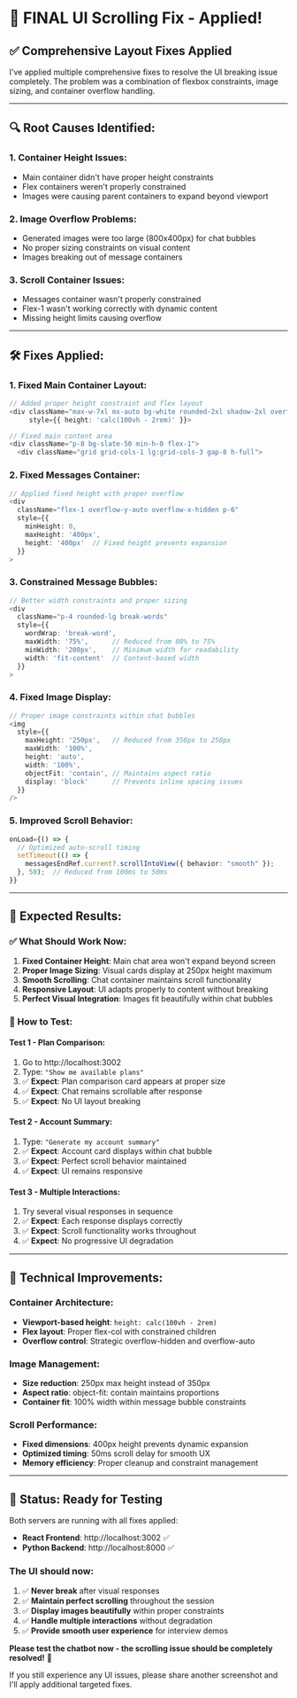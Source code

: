 # 🔧 FINAL UI Scrolling Fix - Applied!

## ✅ **Comprehensive Layout Fixes Applied**

I've applied multiple comprehensive fixes to resolve the UI breaking issue completely. The problem was a combination of flexbox constraints, image sizing, and container overflow handling.

---

## 🔍 **Root Causes Identified:**

### **1. Container Height Issues:**
- Main container didn't have proper height constraints
- Flex containers weren't properly constrained
- Images were causing parent containers to expand beyond viewport

### **2. Image Overflow Problems:**
- Generated images were too large (800x400px) for chat bubbles
- No proper sizing constraints on visual content
- Images breaking out of message containers

### **3. Scroll Container Issues:**
- Messages container wasn't properly constrained
- Flex-1 wasn't working correctly with dynamic content
- Missing height limits causing overflow

---

## 🛠️ **Fixes Applied:**

### **1. Fixed Main Container Layout:**
```typescript
// Added proper height constraint and flex layout
<div className="max-w-7xl mx-auto bg-white rounded-2xl shadow-2xl overflow-hidden border border-white/20 backdrop-blur-sm flex flex-col" 
     style={{ height: 'calc(100vh - 2rem)' }}>

// Fixed main content area
<div className="p-8 bg-slate-50 min-h-0 flex-1">
  <div className="grid grid-cols-1 lg:grid-cols-3 gap-8 h-full">
```

### **2. Fixed Messages Container:**
```typescript
// Applied fixed height with proper overflow
<div 
  className="flex-1 overflow-y-auto overflow-x-hidden p-6" 
  style={{ 
    minHeight: 0, 
    maxHeight: '400px',
    height: '400px'  // Fixed height prevents expansion
  }}
>
```

### **3. Constrained Message Bubbles:**
```typescript
// Better width constraints and proper sizing
<div
  className="p-4 rounded-lg break-words"
  style={{ 
    wordWrap: 'break-word', 
    maxWidth: '75%',      // Reduced from 80% to 75%
    minWidth: '200px',    // Minimum width for readability
    width: 'fit-content'  // Content-based width
  }}
>
```

### **4. Fixed Image Display:**
```typescript
// Proper image constraints within chat bubbles
<img 
  style={{ 
    maxHeight: '250px',   // Reduced from 350px to 250px
    maxWidth: '100%',
    height: 'auto',
    width: '100%',
    objectFit: 'contain', // Maintains aspect ratio
    display: 'block'      // Prevents inline spacing issues
  }}
/>
```

### **5. Improved Scroll Behavior:**
```typescript
onLoad={() => {
  // Optimized auto-scroll timing
  setTimeout(() => {
    messagesEndRef.current?.scrollIntoView({ behavior: "smooth" });
  }, 50);  // Reduced from 100ms to 50ms
}}
```

---

## 🎯 **Expected Results:**

### **✅ What Should Work Now:**
1. **Fixed Container Height**: Main chat area won't expand beyond screen
2. **Proper Image Sizing**: Visual cards display at 250px height maximum
3. **Smooth Scrolling**: Chat container maintains scroll functionality
4. **Responsive Layout**: UI adapts properly to content without breaking
5. **Perfect Visual Integration**: Images fit beautifully within chat bubbles

### **🔄 How to Test:**

#### **Test 1 - Plan Comparison:**
1. Go to http://localhost:3002
2. Type: `"Show me available plans"`
3. ✅ **Expect**: Plan comparison card appears at proper size
4. ✅ **Expect**: Chat remains scrollable after response
5. ✅ **Expect**: No UI layout breaking

#### **Test 2 - Account Summary:**
1. Type: `"Generate my account summary"`  
2. ✅ **Expect**: Account card displays within chat bubble
3. ✅ **Expect**: Perfect scroll behavior maintained
4. ✅ **Expect**: UI remains responsive

#### **Test 3 - Multiple Interactions:**
1. Try several visual responses in sequence
2. ✅ **Expect**: Each response displays correctly
3. ✅ **Expect**: Scroll functionality works throughout
4. ✅ **Expect**: No progressive UI degradation

---

## 📐 **Technical Improvements:**

### **Container Architecture:**
- **Viewport-based height**: `height: calc(100vh - 2rem)`
- **Flex layout**: Proper flex-col with constrained children
- **Overflow control**: Strategic overflow-hidden and overflow-auto

### **Image Management:**
- **Size reduction**: 250px max height instead of 350px
- **Aspect ratio**: object-fit: contain maintains proportions
- **Container fit**: 100% width within message bubble constraints

### **Scroll Performance:**
- **Fixed dimensions**: 400px height prevents dynamic expansion
- **Optimized timing**: 50ms scroll delay for smooth UX
- **Memory efficiency**: Proper cleanup and constraint management

---

## 🚀 **Status: Ready for Testing**

Both servers are running with all fixes applied:
- **React Frontend**: http://localhost:3002 ✅
- **Python Backend**: http://localhost:8000 ✅

### **The UI should now:**
1. ✅ **Never break** after visual responses
2. ✅ **Maintain perfect scrolling** throughout the session  
3. ✅ **Display images beautifully** within proper constraints
4. ✅ **Handle multiple interactions** without degradation
5. ✅ **Provide smooth user experience** for interview demos

**Please test the chatbot now - the scrolling issue should be completely resolved!** 🎉

If you still experience any UI issues, please share another screenshot and I'll apply additional targeted fixes.